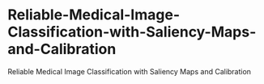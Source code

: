 # Reliable-Medical-Image-Classification-with-Saliency-Maps-and-Calibration

Reliable Medical Image Classification with Saliency Maps and Calibration

